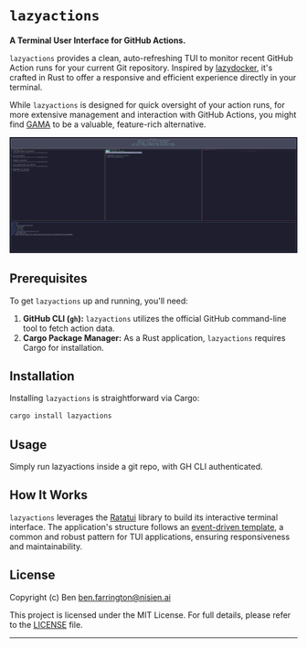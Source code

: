 # `lazyactions`

**A Terminal User Interface for GitHub Actions.**

`lazyactions` provides a clean, auto-refreshing TUI to monitor recent GitHub Action runs for your current Git repository. Inspired by [lazydocker](https://github.com/jesseduffield/lazydocker), it's crafted in Rust to offer a responsive and efficient experience directly in your terminal.

While `lazyactions` is designed for quick oversight of your action runs, for more extensive management and interaction with GitHub Actions, you might find [GAMA](https://github.com/termkit/gama) to be a valuable, feature-rich alternative.

![screenshot](./screenshots/image.png "screenshot")

## Prerequisites

To get `lazyactions` up and running, you'll need:

1.  **GitHub CLI (`gh`):** `lazyactions` utilizes the official GitHub command-line tool to fetch action data.
2.  **Cargo Package Manager:** As a Rust application, `lazyactions` requires Cargo for installation.

## Installation

Installing `lazyactions` is straightforward via Cargo:

```bash
cargo install lazyactions
```

## Usage

Simply run lazyactions inside a git repo, with GH CLI authenticated.

## How It Works

`lazyactions` leverages the [Ratatui](https://ratatui.rs) library to build its interactive terminal interface. The application's structure follows an [event-driven template](https://github.com/ratatui/templates/tree/main/event-driven), a common and robust pattern for TUI applications, ensuring responsiveness and maintainability.

## License

Copyright (c) Ben <ben.farrington@nisien.ai>

This project is licensed under the MIT License. For full details, please refer to the [LICENSE](./LICENSE) file.

---